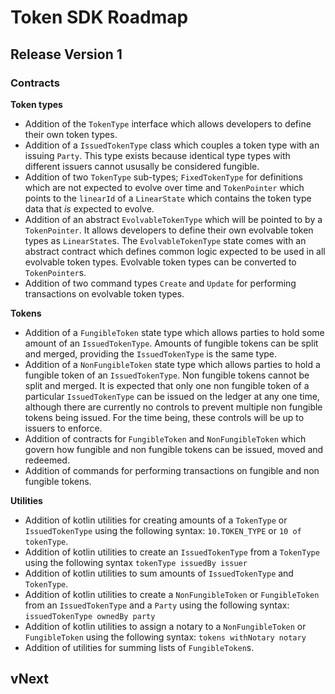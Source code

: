 # Token SDK Roadmap

## Release Version 1

### Contracts

**Token types**

* Addition of the `TokenType` interface which allows developers to define their own token types. 
* Addition of a `IssuedTokenType` class which couples a token type with an issuing `Party`. This type exists because identical type types with different issuers cannot ususally be considered fungible. 
* Addition of two `TokenType` sub-types; `FixedTokenType` for definitions which are not expected to evolve over time and `TokenPointer` which points to the `linearId` of a `LinearState` which contains the token type data that _is_ expected to evolve. 
* Addition of an abstract `EvolvableTokenType` which will be pointed to by a `TokenPointer`. It allows developers to define their own evolvable token types as `LinearState`s. The `EvolvableTokenType` state comes with an abstract contract which defines common logic expected to be used in all evolvable token types. Evolvable token types can be converted to `TokenPointer`s.
* Addition of two command types `Create` and `Update` for performing transactions on evolvable token types. 

**Tokens**

* Addition of a `FungibleToken` state type which allows parties to hold some amount of an `IssuedTokenType`. Amounts of fungible tokens can be split and merged, providing the `IssuedTokenType` is the same type.
* Addition of a `NonFungibleToken` state type which allows parties to hold a fungible token of an `IssuedTokenType`. Non fungible tokens cannot be split and merged. It is expected that only one non fungible token of a particular `IssuedTokenType` can be issued on the ledger at any one time, although there are currently no controls to prevent multiple non fungible tokens being issued. For the time being, these controls will be up to issuers to enforce.
* Addition of contracts for `FungibleToken` and `NonFungibleToken` which govern how fungible and non fungible tokens can be issued, moved and redeemed.
* Addition of commands for performing transactions on fungible and non fungible tokens.

**Utilities**

* Addition of kotlin utilities for creating amounts of a `TokenType` or `IssuedTokenType` using the following syntax: `10.TOKEN_TYPE` or `10 of tokenType`.
* Addition of kotlin utilities to create an `IssuedTokenType` from a `TokenType` using the following syntax `tokenType issuedBy issuer`
* Addition of kotlin utilities to sum amounts of `IssuedTokenType` and `TokenType`.
* Addition of kotlin utilities to create a `NonFungibleToken` or `FungibleToken` from an `IssuedTokenType` and a `Party` using the following syntax: `issuedTokenType ownedBy party`
* Addition of kotlin utilities to assign a notary to a `NonFungibleToken` or `FungibleToken` using the following syntax: `tokens withNotary notary`
* Addition of utilities for summing lists of `FungibleToken`s.

## vNext

